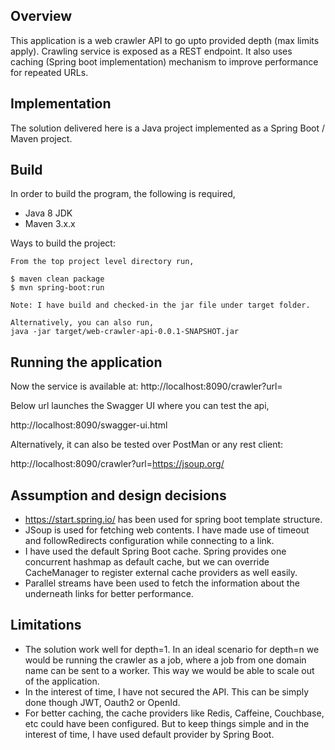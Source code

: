 ## Overview
This application is a web crawler API to go upto provided depth (max limits apply). Crawling service is exposed as a REST endpoint. It also uses caching (Spring boot implementation) mechanism to improve performance for repeated URLs.

## Implementation
The solution delivered here is a Java project implemented as a Spring Boot / Maven project.

## Build
In order to build the program, the following is required,

- Java 8 JDK
- Maven 3.x.x

Ways to build the project:
```
From the top project level directory run,

$ maven clean package
$ mvn spring-boot:run

Note: I have build and checked-in the jar file under target folder.

Alternatively, you can also run,
java -jar target/web-crawler-api-0.0.1-SNAPSHOT.jar
```

## Running the application
Now the service is available at:
http://localhost:8090/crawler?url=<pageUrl>

Below url launches the Swagger UI where you can test the api,

http://localhost:8090/swagger-ui.html

Alternatively, it can also be tested over PostMan or any rest client:

http://localhost:8090/crawler?url=https://jsoup.org/

## Assumption and design decisions
- https://start.spring.io/ has been used for spring boot template structure.
- JSoup is used for fetching web contents. I have made use of timeout and followRedirects configuration while connecting to a link.
- I have used the default Spring Boot cache. Spring provides one concurrent hashmap as default cache, but we can override CacheManager to register external cache providers as well easily.
- Parallel streams have been used to fetch the information about the underneath links for better performance.


## Limitations
- The solution work well for depth=1. In an ideal scenario for depth=n we would be running the crawler as a job, where a job from one domain name can be sent to a worker. This way we would be able to scale out of the application.
- In the interest of time, I have not secured the API. This can be simply done though JWT, Oauth2 or OpenId.
- For better caching, the cache providers like Redis, Caffeine, Couchbase, etc could have been configured. But to keep things simple and in the interest of time, I have used default provider by Spring Boot.